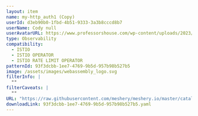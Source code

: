 ```yaml
---
layout: item
name: my-http_auth1 (Copy)
userId: d3eb90b0-1fbd-4b51-9333-3a3b8cccd8b7
userName: Cody null
userAvatarURL: https://www.professorshouse.com/wp-content/uploads/2023/06/dogs-4996.jpg
type: Observability
compatibility:
  - ISTIO
  - ISTIO OPERATOR
  - ISTIO RATE LIMIT OPERATOR
patternId: 93f3dcbb-1ee7-4769-9b5d-957b98b527b5
image: /assets/images/webassembly_logo.svg
filterInfo: |
  ""
filterCaveats: |
  ""
URL: "https://raw.githubusercontent.com/meshery/meshery.io/master/catalog/93f3dcbb-1ee7-4769-9b5d-957b98b527b5.yaml"
downloadLink: 93f3dcbb-1ee7-4769-9b5d-957b98b527b5.yaml
---
```

